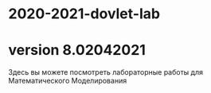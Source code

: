 # 2020-2021-dovlet-lab
# version 8.02042021
Здесь вы можете посмотреть лабораторные работы для Математического Моделирования
